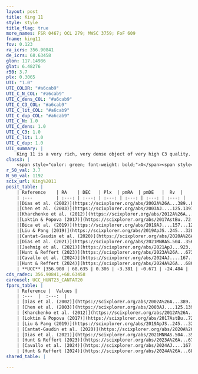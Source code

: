 ```yaml
---
layout: post
title: King 11
style: style
title_flag: true
more_names: FSR 0467; OCL 279; MWSC 3759; FoF 609
fname: king11
fov: 0.123
ra_icrs: 356.90841
de_icrs: 68.63458
glon: 117.14986
glat: 6.48276
r50: 3.7
plx: 0.3065
UTI: "1.0"
UTI_COLOR: "#a6cab9"
UTI_C_N_COL: "#a6cab9"
UTI_C_dens_COL: "#a6cab9"
UTI_C_C3_COL: "#a6cab9"
UTI_C_lit_COL: "#a6cab9"
UTI_C_dup_COL: "#a6cab9"
UTI_C_N: 1.0
UTI_C_dens: 1.0
UTI_C_C3: 1.0
UTI_C_lit: 1.0
UTI_C_dup: 1.0
UTI_summary: |
    King 11 is a very rich, very dense object of very high C3 quality. It is very well-studied in the literature.
class3: |
    <span style="color: green; font-weight: bold;">A</span><span style="color: green; font-weight: bold;">A</span>
r_50_val: 3.7
N_50_val: 1192
scix_url: King%2011
posit_table: |
    | Reference    | RA    | DEC   | Plx  | pmRA  | pmDE   |  Rv  |
    | :---         | :---: | :---: | :---: | :---: | :---: | :---: |
    |[Dias et al. (2002)](https://scixplorer.org/abs/2002A%26A...389..871D) | 356.95 | 68.633 | -- | -1.92 | -3.84 | -35.0 |
    |[Chen et al. (2003)](https://scixplorer.org/abs/2003AJ....125.1397C) | 356.946 | 68.625 | -- | -- | -- | -- |
    |[Kharchenko et al. (2012)](https://scixplorer.org/abs/2012A%26A...543A.156K) | 356.94 | 68.648 | -- | -4.94 | -4.76 | -- |
    |[Loktin & Popova (2017)](https://scixplorer.org/abs/2017AstBu..72..257L) | 356.955 | 68.633 | -- | -4.356 | -5.076 | -35.0 |
    |[Bica et al. (2019)](https://scixplorer.org/abs/2019AJ....157...12B) | 356.906 | 68.642 | -- | -- | -- | -- |
    |[Liu & Pang (2019)](https://scixplorer.org/abs/2019ApJS..245...32L) | 356.921 | 68.638 | 0.299 | -3.34 | -0.602 | -- |
    |[Cantat-Gaudin et al. (2020)](https://scixplorer.org/abs/2020A%26A...640A...1C) | 356.912 | 68.636 | 0.262 | -3.358 | -0.643 | -- |
    |[Dias et al. (2021)](https://scixplorer.org/abs/2021MNRAS.504..356D) | 356.92 | 68.635 | 0.267 | -3.401 | -0.626 | -34.755 |
    |[Jaehnig et al. (2021)](https://scixplorer.org/abs/2021ApJ...923..129J) | 356.897 | 68.636 | 0.285 | -3.364 | -0.661 | -- |
    |[Hunt & Reffert (2023)](https://scixplorer.org/abs/2023A%26A...673A.114H) | 356.91 | 68.636 | 0.306 | -3.38 | -0.667 | -25.639 |
    |[Cavallo et al. (2024)](https://scixplorer.org/abs/2024AJ....167...12C) | 356.902 | 68.635 | 0.301 | -- | -- | -- |
    |[Hunt & Reffert (2024)](https://scixplorer.org/abs/2024A%26A...686A..42H) | 356.91 | 68.636 | 0.306 | -3.38 | -0.667 | -25.639 |
    | **UCC** |356.908 | 68.635 | 0.306 | -3.381 | -0.671 | -24.484 | 
cds_radec: 356.90841,+68.63458
carousel: UCC_HUNT23_CANTAT20
fpars_table: |
    | Reference |  Values |
    | :---  |  :---:  |
    | [Dias et al. (2002)](https://scixplorer.org/abs/2002A%26A...389..871D) | `E(B-V)=1.27, Dist=2892.0, Age=9.048, [Fe/H]=-0.27` |
    | [Chen et al. (2003)](https://scixplorer.org/abs/2003AJ....125.1397C) | `E(B-V)=1.27, HDis=2892, Age=1.11, [Fe/H]_1=-0.23` |
    | [Kharchenko et al. (2012)](https://scixplorer.org/abs/2012A%26A...543A.156K) | `e_bv=0.949, distance=2850, log_age=9.32, metallicity=-0.27` |
    | [Loktin & Popova (2017)](https://scixplorer.org/abs/2017AstBu..72..257L) | `E(B-V)=1.157, Dmod=11.981, logt=9.071` |
    | [Liu & Pang (2019)](https://scixplorer.org/abs/2019ApJS..245...32L) | `Age=2.09, Z=-0.5` |
    | [Cantat-Gaudin et al. (2020)](https://scixplorer.org/abs/2020A%26A...640A...1C) | `AVNN=2.67, DMNN=12.46, AgeNN=9.65` |
    | [Dias et al. (2021)](https://scixplorer.org/abs/2021MNRAS.504..356D) | `Av=3.024, Dist=2930, logage=9.55, [Fe/H]=-0.176` |
    | [Hunt & Reffert (2023)](https://scixplorer.org/abs/2023A%26A...673A.114H) | `AV50=3.676, diffAV50=1.852, MOD50=12.38, logAge50=9.094` |
    | [Cavallo et al. (2024)](https://scixplorer.org/abs/2024AJ....167...12C) | `AV50=3.61, dMod50=12.24, logAge50=9.2, [Fe/H]50=-0.66` |
    | [Hunt & Reffert (2024)](https://scixplorer.org/abs/2024A%26A...686A..42H) | `MassJ=7096.41` |
shared_table: |
    
---
```

